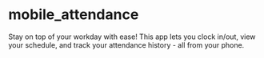 # mobile_attendance

Stay on top of your workday with ease! This app lets you clock in/out, view your schedule, and track your attendance history - all from your phone.